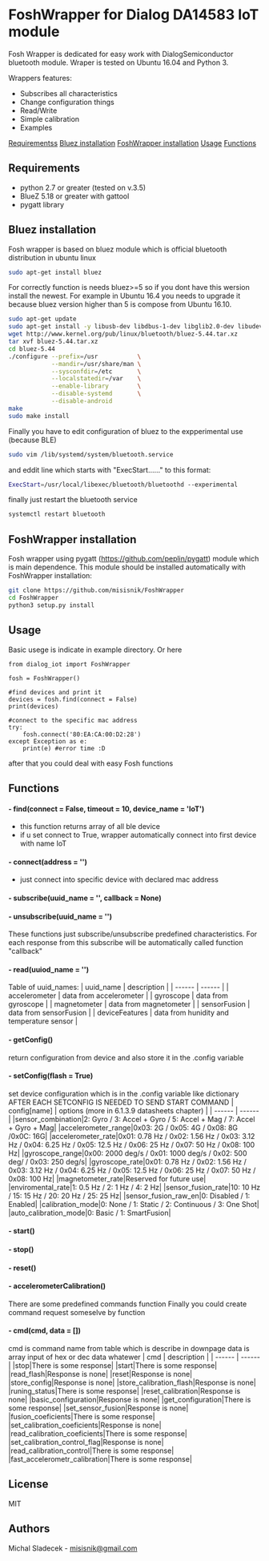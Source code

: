 # FoshWrapper for Dialog DA14583 IoT module
Fosh Wrapper is dedicated for easy work with DialogSemiconductor bluetooth module. 
Wraper is tested on Ubuntu 16.04 and Python 3.

Wrappers features:
  - Subscribes all characteristics
  - Change configuration things
  - Read/Write
  - Simple calibration
  - Examples
 
[Requirementss](#requirements)
[Bluez installation](#bluez-installation)
[FoshWrapper installation](#foshWrapper-installation)
[Usage](#usage)
[Functions](#functions)

## Requirements
- python 2.7 or greater (tested on v.3.5)
- BlueZ 5.18 or greater with gattool
- pygatt library
## Bluez installation
Fosh wrapper is based on bluez module which is official bluetooth distribution in ubuntu linux
```sh
sudo apt-get install bluez
```
For correctly function is needs bluez>=5 so if you dont have this wersion install the newest. For example in Ubuntu 16.4 you needs to upgrade it because bluez version higher than 5 is compose from Ubuntu 16.10.
```sh
sudo apt-get update
sudo apt-get install -y libusb-dev libdbus-1-dev libglib2.0-dev libudev-dev libical-dev libreadline-dev
wget http://www.kernel.org/pub/linux/bluetooth/bluez-5.44.tar.xz
tar xvf bluez-5.44.tar.xz
cd bluez-5.44
./configure --prefix=/usr           \
            --mandir=/usr/share/man \
            --sysconfdir=/etc       \
            --localstatedir=/var    \
            --enable-library        \
            --disable-systemd       \
            --disable-android       
make
sudo make install
```
Finally you have to edit configuration of bluez to the expperimental use (because BLE)
```sh
sudo vim /lib/systemd/system/bluetooth.service
```
and eddit line which starts with "ExecStart......" to this format:
```sh
ExecStart=/usr/local/libexec/bluetooth/bluetoothd --experimental
```
finally just restart the bluetooth service
```sh
systemctl restart bluetooth
```
## FoshWrapper installation
Fosh wrapper using pygatt (https://github.com/peplin/pygatt) module which is main dependence. This module should be installed automatically with FoshWrapper installation:
```sh
git clone https://github.com/misisnik/FoshWrapper
cd FoshWrapper
python3 setup.py install
```
## Usage
Basic usege is indicate in example directory. Or here
```python3
from dialog_iot import FoshWrapper

fosh = FoshWrapper()

#find devices and print it
devices = fosh.find(connect = False)
print(devices)

#connect to the specific mac address
try:
    fosh.connect('80:EA:CA:00:D2:28')
except Exception as e:
    print(e) #error time :D
```
after that you could deal with easy Fosh functions

## Functions
#### - find(connect = False, timeout = 10, device_name = 'IoT')
- this function returns array of all ble device
- if u set connect to True, wrapper automatically connect into first device with name IoT
#### - connect(address = '')
- just connect into specific device with declared mac address
#### - subscribe(uuid_name = '', callback = None)
#### - unsubscribe(uuid_name = '')
These functions just subscribe/unsubscribe predefined characteristics. For each response from this subscribe will be automatically called function "callback"
#### - read(uuiod_name = '')
Table of uuid_names:
| uuid_name | description |
| ------ | ------ |
| accelerometer | data from accelerometer |
| gyroscope | data from gyroscope |
| magnetometer | data from magnetometer |
| sensorFusion | data from sensorFusion |
| deviceFeatures | data from hunidity and temperature sensor |
#### -  getConfig()
return configuration from device and also store it in the .config variable
#### - setConfig(flash = True)
set device configuration which is in the .config variable like dictionary 
AFTER EACH SETCONFIG IS NEEDED TO SEND START COMMAND
| config[name] | options (more in 6.1.3.9 datasheets chapter) |
| ------ | ------ |
|sensor_combination|2: Gyro / 3: Accel + Gyro / 5: Accel + Mag / 7: Accel + Gyro + Mag|
|accelerometer_range|0x03: 2G / 0x05: 4G / 0x08: 8G /0x0C: 16G|
|accelerometer_rate|0x01: 0.78 Hz / 0x02: 1.56 Hz / 0x03: 3.12 Hz / 0x04: 6.25 Hz / 0x05: 12.5 Hz / 0x06: 25 Hz / 0x07: 50 Hz / 0x08: 100 Hz|
|gyroscope_range|0x00: 2000 deg/s / 0x01: 1000 deg/s / 0x02: 500 deg/ / 0x03: 250 deg/s|
|gyroscope_rate|0x01: 0.78 Hz / 0x02: 1.56 Hz / 0x03: 3.12 Hz / 0x04: 6.25 Hz / 0x05: 12.5 Hz / 0x06: 25 Hz / 0x07: 50 Hz / 0x08: 100 Hz|
|magnetometer_rate|Reserved for future use|
|enviromental_rate|1: 0.5 Hz / 2: 1 Hz / 4: 2 Hz|
|sensor_fusion_rate|10: 10 Hz / 15: 15 Hz / 20: 20 Hz / 25: 25 Hz|
|sensor_fusion_raw_en|0: Disabled / 1: Enabled|
|calibration_mode|0: None / 1: Static / 2: Continuous / 3: One Shot|
|auto_calibration_mode|0: Basic / 1: SmartFusion|

#### -  start()
#### - stop()
#### - reset()
#### -  accelerometerCalibration()
There are some predefined commands function
Finally you could create command request someselve by function
#### -  cmd(cmd, data = [])
cmd is command name from table which is describe in downpage
data is array input of hex or dec data whatewer
| cmd | description |
| ------ | ------ |
|stop|There is some response|
|start|There is some response|
|read_flash|Response is none|
|reset|Response is none|
|store_config|Response is none|
|store_calibration_flash|Response is none|
|runing_status|There is some response|
|reset_calibration|Response is none|
|basic_configuration|Response is none|
|get_configuration|There is some response|
|set_sensor_fusion|Response is none|
|fusion_coeficients|There is some response|
|set_calibration_coeficients|Response is none|
|read_calibration_coeficients|There is some response|
|set_calibration_control_flag|Response is none|
|read_calibration_control|There is some response|
|fast_accelerometr_calibration|There is some response|

License
----

MIT

Authors
----
Michal Sladecek - misisnik@gmail.com